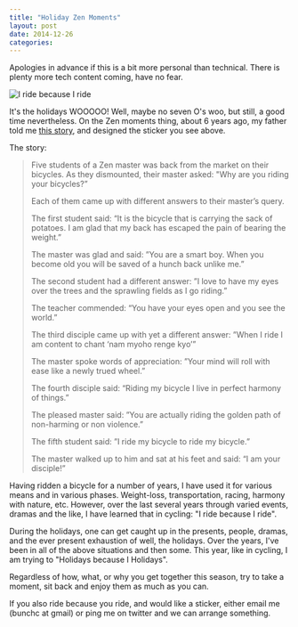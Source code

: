 ```yaml
---
title: "Holiday Zen Moments"
layout: post
date: 2014-12-26
categories: 
---
```


Apologies in advance if this is a bit more personal than technical. There is plenty more tech content coming, have no fear.

![I ride because I ride](http://i.imgur.com/iT7TOPI.jpg)

It's the holidays WOOOOO! Well, maybe no seven O's woo, but still, a good time nevertheless. On the Zen moments thing, about 6 years ago, my father told me [this story](http://commuteorlando.com/wordpress/2009/02/03/a-zen-master-asks-why-ride-a-bicycle/), and designed the sticker you see above.

The story:

>Five students of a Zen master was back from the market on their bicycles. As they dismounted, their master asked: "Why are you riding your bicycles?” 
> 
>Each of them came up with different answers to their master’s query. 
> 
>The first student said: “It is the bicycle that is carrying the sack of potatoes. I am glad that my back has escaped the pain of bearing the weight.”
> 
>The master was glad and said: ”You are a smart boy. When you become old you will be saved of a hunch back unlike me.” 
> 
>The second student had a different answer: ”I love to have my eyes over the trees and the sprawling fields as I go riding.” 
> 
>The teacher commended: “You have your eyes open and you see the world.” 
> 
>The third disciple came up with yet a different answer: ”When I ride I am content to chant ‘nam myoho renge kyo’”
> 
>The master spoke words of appreciation: ”Your mind will roll with ease like a newly trued wheel.”
> 
>The fourth disciple said: “Riding my bicycle I live in perfect harmony of things.” 
> 
>The pleased master said: ”You are actually riding the golden path of non-harming or non violence.”
> 
>The fifth student said: ”I ride my bicycle to ride my bicycle.”
> 
>The master walked up to him and sat at his feet and said: “I am your disciple!”

Having ridden a bicycle for a number of years, I have used it for various means and in various phases. Weight-loss, transportation, racing, harmony with nature, etc. However, over the last several years through varied events, dramas and the like, I have learned that in cycling: "I ride because I ride".

During the holidays, one can get caught up in the presents, people, dramas, and the ever present exhaustion of well, the holidays. Over the years, I've been in all of the above situations and then some. This year, like in cycling, I am trying to "Holidays because I Holidays".

Regardless of how, what, or why you get together this season, try to take a moment, sit back and enjoy them as much as you can.

If you also ride because you ride, and would like a sticker, either email me (bunchc at gmail) or ping me on twitter and we can arrange something.
